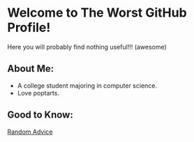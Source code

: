 # Welcome to The Worst GitHub Profile!

Here you will probably find nothing useful!!! (awesome)

## About Me:
- A college student majoring in computer science.
- Love poptarts.

## Good to Know:
[Random Advice](https://github.com/X-Edition/X-Edition/blob/main/advice.md)
